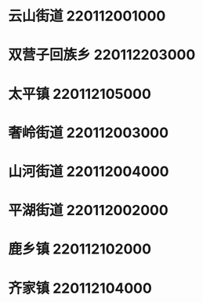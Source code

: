 # 云山街道 220112001000
# 双营子回族乡 220112203000
# 太平镇 220112105000
# 奢岭街道 220112003000
# 山河街道 220112004000
# 平湖街道 220112002000
# 鹿乡镇 220112102000
# 齐家镇 220112104000
